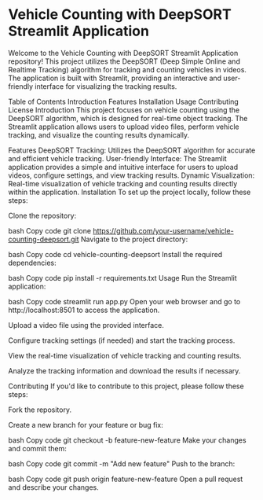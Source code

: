 # Vehicle Counting with DeepSORT Streamlit Application
Welcome to the Vehicle Counting with DeepSORT Streamlit Application repository! This project utilizes the DeepSORT (Deep Simple Online and Realtime Tracking) algorithm for tracking and counting vehicles in videos. The application is built with Streamlit, providing an interactive and user-friendly interface for visualizing the tracking results.

Table of Contents
Introduction
Features
Installation
Usage
Contributing
License
Introduction
This project focuses on vehicle counting using the DeepSORT algorithm, which is designed for real-time object tracking. The Streamlit application allows users to upload video files, perform vehicle tracking, and visualize the counting results dynamically.

Features
DeepSORT Tracking: Utilizes the DeepSORT algorithm for accurate and efficient vehicle tracking.
User-friendly Interface: The Streamlit application provides a simple and intuitive interface for users to upload videos, configure settings, and view tracking results.
Dynamic Visualization: Real-time visualization of vehicle tracking and counting results directly within the application.
Installation
To set up the project locally, follow these steps:

Clone the repository:

bash
Copy code
git clone https://github.com/your-username/vehicle-counting-deepsort.git
Navigate to the project directory:

bash
Copy code
cd vehicle-counting-deepsort
Install the required dependencies:

bash
Copy code
pip install -r requirements.txt
Usage
Run the Streamlit application:

bash
Copy code
streamlit run app.py
Open your web browser and go to http://localhost:8501 to access the application.

Upload a video file using the provided interface.

Configure tracking settings (if needed) and start the tracking process.

View the real-time visualization of vehicle tracking and counting results.

Analyze the tracking information and download the results if necessary.

Contributing
If you'd like to contribute to this project, please follow these steps:

Fork the repository.

Create a new branch for your feature or bug fix:

bash
Copy code
git checkout -b feature-new-feature
Make your changes and commit them:

bash
Copy code
git commit -m "Add new feature"
Push to the branch:

bash
Copy code
git push origin feature-new-feature
Open a pull request and describe your changes.
